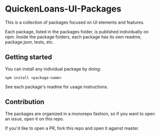 # QuickenLoans-UI-Packages

This is a collection of packages focused on UI elements and features.

Each package, listed in the packages folder, is published individually on
npm. Inside the package folders, each package has its own readme,
package.json, tests, etc.

## Getting started

You can install any individual package by doing:

    npm install <package-name>

See each package's readme for usage instructions.

## Contribution

The packages are organized in a monorepo fashion, so if you want to open
an issue, open it on this repo.

If you'd like to open a PR, fork this repo and open it against master.